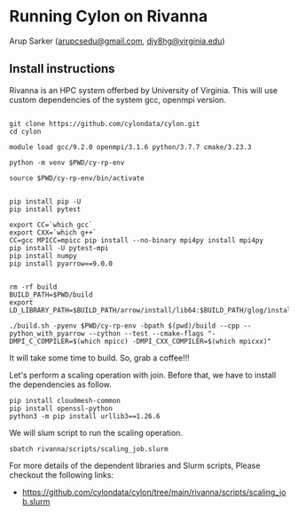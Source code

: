 # Running Cylon on Rivanna

Arup Sarker (arupcsedu@gmail.com, djy8hg@virginia.edu)



## Install instructions

Rivanna is an HPC system offerbed by University of Virginia.
This will use custom dependencies of the system gcc, openmpi version.

```shell

git clone https://github.com/cylondata/cylon.git
cd cylon

module load gcc/9.2.0 openmpi/3.1.6 python/3.7.7 cmake/3.23.3

python -m venv $PWD/cy-rp-env

source $PWD/cy-rp-env/bin/activate


pip install pip -U
pip install pytest

export CC=`which gcc`
export CXX=`which g++`
CC=gcc MPICC=mpicc pip install --no-binary mpi4py install mpi4py
pip install -U pytest-mpi
pip install numpy
pip install pyarrow==9.0.0


rm -rf build
BUILD_PATH=$PWD/build
export LD_LIBRARY_PATH=$BUILD_PATH/arrow/install/lib64:$BUILD_PATH/glog/install/lib64:$BUILD_PATH/lib64:$BUILD_PATH/lib:$LD_LIBRARY_PATH

./build.sh -pyenv $PWD/cy-rp-env -bpath $(pwd)/build --cpp --python_with_pyarrow --cython --test --cmake-flags "-DMPI_C_COMPILER=$(which mpicc) -DMPI_CXX_COMPILER=$(which mpicxx)"

```
It will take some time to build. So, grab a coffee!!!

Let's perform a scaling operation with join. Before that, we have to install the dependencies as follow.

```shell
pip install cloudmesh-common
pip install openssl-python
python3 -m pip install urllib3==1.26.6
```

We will slum script to run the scaling operation.

```shell
sbatch rivanna/scripts/scaling_job.slurm
```

For more details of the dependent libraries and Slurm scripts, Please checkout the following links:

* <https://github.com/cylondata/cylon/tree/main/rivanna/scripts/scaling_job.slurm>
